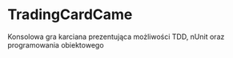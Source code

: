 # TradingCardCame
Konsolowa gra karciana prezentująca możliwości TDD, nUnit oraz programowania obiektowego
